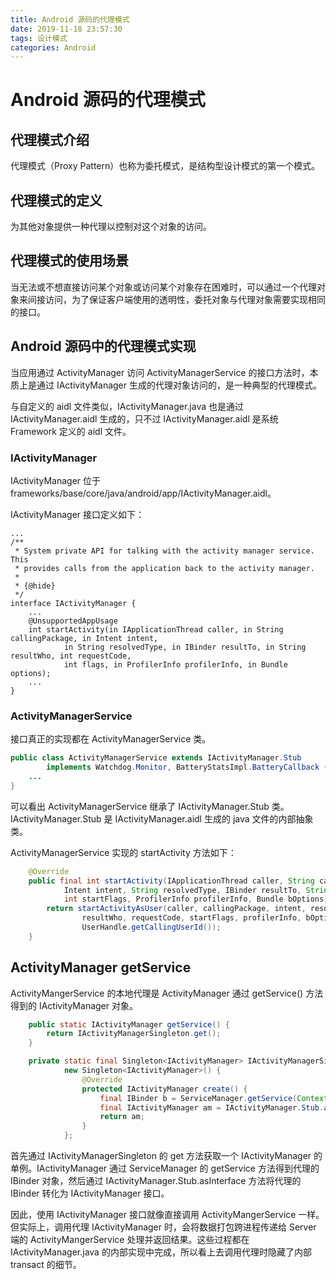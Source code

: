 ```yaml
---
title: Android 源码的代理模式
date: 2019-11-18 23:57:30
tags: 设计模式
categories: Android
---
```


# Android 源码的代理模式

## 代理模式介绍

代理模式（Proxy Pattern）也称为委托模式，是结构型设计模式的第一个模式。

## 代理模式的定义

为其他对象提供一种代理以控制对这个对象的访问。

## 代理模式的使用场景

当无法或不想直接访问某个对象或访问某个对象存在困难时，可以通过一个代理对象来间接访问，为了保证客户端使用的透明性，委托对象与代理对象需要实现相同的接口。

## Android 源码中的代理模式实现

当应用通过 ActivityManager 访问 ActivityManagerService 的接口方法时，本质上是通过 IActivityManager 生成的代理对象访问的，是一种典型的代理模式。

与自定义的 aidl 文件类似，IActivityManager.java 也是通过 IActivityManager.aidl 生成的，只不过 IActivityManager.aidl 是系统 Framework 定义的 aidl 文件。

### IActivityManager

IActivityManager 位于 frameworks/base/core/java/android/app/IActivityManager.aidl。

IActivityManager 接口定义如下：

```aidl
...
/**
 * System private API for talking with the activity manager service.  This
 * provides calls from the application back to the activity manager.
 *
 * {@hide}
 */
interface IActivityManager {
    ...
    @UnsupportedAppUsage
    int startActivity(in IApplicationThread caller, in String callingPackage, in Intent intent,
            in String resolvedType, in IBinder resultTo, in String resultWho, int requestCode,
            int flags, in ProfilerInfo profilerInfo, in Bundle options);
    ...
}
```

### ActivityManagerService

接口真正的实现都在 ActivityManagerService 类。

```java
public class ActivityManagerService extends IActivityManager.Stub
        implements Watchdog.Monitor, BatteryStatsImpl.BatteryCallback {
    ...
}
```

可以看出 ActivityManagerService 继承了 IActivityManager.Stub 类。IActivityManager.Stub 是 IActivityManager.aidl 生成的 java 文件的内部抽象类。


ActivityManagerService 实现的 startActivity 方法如下：

```java
    @Override
    public final int startActivity(IApplicationThread caller, String callingPackage,
            Intent intent, String resolvedType, IBinder resultTo, String resultWho, int requestCode,
            int startFlags, ProfilerInfo profilerInfo, Bundle bOptions) {
        return startActivityAsUser(caller, callingPackage, intent, resolvedType, resultTo,
                resultWho, requestCode, startFlags, profilerInfo, bOptions,
                UserHandle.getCallingUserId());
    }
```

## ActivityManager getService

ActivityMangerService 的本地代理是 ActivityManager 通过 getService() 方法得到的 IActivityManager 对象。

```java
    public static IActivityManager getService() {
        return IActivityManagerSingleton.get();
    }

    private static final Singleton<IActivityManager> IActivityManagerSingleton =
            new Singleton<IActivityManager>() {
                @Override
                protected IActivityManager create() {
                    final IBinder b = ServiceManager.getService(Context.ACTIVITY_SERVICE);
                    final IActivityManager am = IActivityManager.Stub.asInterface(b);
                    return am;
                }
            };
```

首先通过 IActivityManagerSingleton 的 get 方法获取一个 IActivityManager 的单例。IActivityManager 通过 ServiceManager 的 getService 方法得到代理的 IBinder 对象，然后通过 IActivityManager.Stub.asInterface 方法将代理的 IBinder 转化为 IActivityManager 接口。

因此，使用 IActivityManager 接口就像直接调用 ActivityMangerService 一样。但实际上，调用代理 IActivityManager 时，会将数据打包跨进程传递给 Server 端的 ActivityMangerService 处理并返回结果。这些过程都在 IActivityManager.java 的内部实现中完成，所以看上去调用代理时隐藏了内部 transact 的细节。